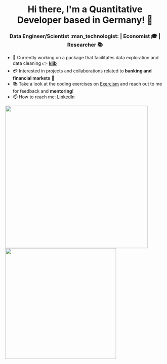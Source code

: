 <h1 align="center">Hi there, I'm a Quantitative Developer based in Germany! 👋 </h1>

<h3 align="center"> Data Engineer/Scientist :man_technologist: | Economist 🎓 | Researcher 📚</h3>

- 🐍 Currently working on a package that facilitates data exploration and data cleaning 👉 **[klib](https://github.com/akanz1/klib)**
- 💳 Interested in projects and collaborations related to **banking and financial markets** 🏦
- 📚 Take a look at the coding exercises on [Exercism](https://exercism.org/profiles/akanz1) and reach out to me for feedback and **mentoring**!
- 📫 How to reach me: [LinkedIn](https://www.linkedin.com/in/akanz/)
<p float="left">
  <img src="https://github-readme-stats-git-master.akanz1.vercel.app/api?username=akanz1&count_private=true&show_icons=true&hide_border=true&locale=en&custom_title=&title_color=142d70&icon_color=142d70&cache_seconds=3600" width="450" />
  <img src="https://github-readme-stats-git-master.akanz1.vercel.app/api/top-langs/?username=akanz1&layout=compact&hide_border=true&title_color=142d70" width="350"/>
</p>

